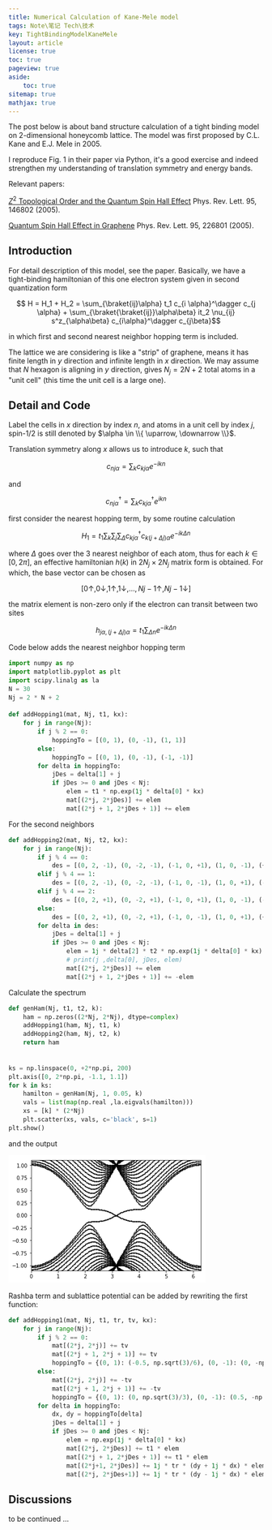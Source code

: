 ```yaml
---
title: Numerical Calculation of Kane-Mele model
tags: Note\笔记 Tech\技术
key: TightBindingModelKaneMele
layout: article
license: true
toc: true
pageview: true
aside:
    toc: true
sitemap: true
mathjax: true
---
```


$$\newcommand{\ad}{\text{ad}}$$
$$\newcommand{\End}{\text{End}}$$

The post below is about band structure calculation of a tight binding model on 2-dimensional honeycomb lattice. The model was first proposed by C.L. Kane and E.J. Mele in 2005.

I reproduce Fig. 1 in their paper via Python, it's a good exercise and indeed strengthen my understanding of translation symmetry and energy bands.

<!--more-->

Relevant papers:

[$Z^2$ Topological Order and the Quantum Spin Hall Effect](https://link.aps.org/doi/10.1103/PhysRevLett.95.146802)
Phys. Rev. Lett. 95, 146802 (2005).

[Quantum Spin Hall Effect in Graphene](https://journals.aps.org/prl/abstract/10.1103/PhysRevLett.95.226801)
Phys. Rev. Lett. 95, 226801 (2005).

## Introduction

For detail description of this model, see the paper. Basically, we have a tight-binding hamiltonian of this one electron system given in second quantization form

$$ H = H_1 + H_2 = \sum_{\braket{ij}\alpha} t_1 c_{i \alpha}^\dagger c_{j \alpha} + \sum_{\braket{\braket{ij}}\alpha\beta} it_2 \nu_{ij} s^z_{\alpha\beta} c_{i\alpha}^\dagger c_{j\beta}$$

in which first and second nearest neighbor hopping term is included.

The lattice we are considering is like a "strip" of graphene, means it has finite length in $y$ direction and infinite length in $x$ direction. We may assume that $N$ hexagon is aligning in $y$ direction, gives $N_j = 2N+2$ total atoms in a "unit cell" (this time the unit cell is a large one).

## Detail and Code

Label the cells in $x$ direction by index $n$, and atoms in a unit cell by index $j$, spin-1/2 is still denoted by $\alpha \in \\{ \uparrow, \downarrow \\}$.

Translation symmetry along $x$ allows us to introduce $k$, such that

$$ c_{nj\alpha} = \sum_k c_{kj\alpha} e^{-ikn}$$

and

$$ c^\dagger_{nj\alpha} = \sum_k c^\dagger_{kj\alpha} e^{ikn}$$

first consider the nearest hopping term, by some routine calculation

$$H_1 = t_1 \sum_k \sum_{j} \sum_{\Delta} c^\dagger_{kj\alpha} c_{k(j+\Delta j)\alpha} e^{-i k \Delta n}$$

where $\Delta$ goes over the 3 nearest neighbor of each atom, thus for each $k \in [0, 2\pi]$, an effective hamiltonian $h(k)$ in $2N_j \times 2N_j$ matrix form is obtained. For which, the base vector can be chosen as

$$\left[ 0\uparrow, 0 \downarrow, 1\uparrow, 1\downarrow, \dots , Nj-1\uparrow, Nj-1\downarrow \right]$$

the matrix element is non-zero only if the electron can transit between two sites

$$h_{j\alpha, (j+\Delta j)\alpha} = t_1 \sum_{\Delta n} e^{-i k \Delta n}$$

Code below adds the nearest neighbor hopping term

```python
import numpy as np
import matplotlib.pyplot as plt
import scipy.linalg as la
N = 30
Nj = 2 * N + 2

def addHopping1(mat, Nj, t1, kx):
    for j in range(Nj):
        if j % 2 == 0:
            hoppingTo = [(0, 1), (0, -1), (1, 1)]
        else:
            hoppingTo = [(0, 1), (0, -1), (-1, -1)]
        for delta in hoppingTo:
            jDes = delta[1] + j
            if jDes >= 0 and jDes < Nj:
                elem = t1 * np.exp(1j * delta[0] * kx)
                mat[(2*j, 2*jDes)] += elem
                mat[(2*j + 1, 2*jDes + 1)] += elem
```

For the second neighbors

```python
def addHopping2(mat, Nj, t2, kx):
    for j in range(Nj):
        if j % 4 == 0:
            des = [(0, 2, -1), (0, -2, -1), (-1, 0, +1), (1, 0, -1), (+1, -2, +1), (+1, 2, +1)]
        elif j % 4 == 1:
            des = [(0, 2, -1), (0, -2, -1), (-1, 0, -1), (1, 0, +1), (-1, -2, +1), (-1, 2, +1)]
        elif j % 4 == 2:
            des = [(0, 2, +1), (0, -2, +1), (-1, 0, +1), (1, 0, -1), (-1, -2, -1), (-1, 2, -1)]
        else:
            des = [(0, 2, +1), (0, -2, +1), (-1, 0, -1), (1, 0, +1), (+1, -2, -1), (+1, 2, -1)]
        for delta in des:
            jDes = delta[1] + j
            if jDes >= 0 and jDes < Nj:
                elem = 1j * delta[2] * t2 * np.exp(1j * delta[0] * kx)
                # print(j ,delta[0], jDes, elem)
                mat[(2*j, 2*jDes)] += elem
                mat[(2*j + 1, 2*jDes + 1)] += -elem
```
Calculate the spectrum

```python
def genHam(Nj, t1, t2, k):
    ham = np.zeros((2*Nj, 2*Nj), dtype=complex)
    addHopping1(ham, Nj, t1, k)
    addHopping2(ham, Nj, t2, k)
    return ham


ks = np.linspace(0, +2*np.pi, 200)
plt.axis([0, 2*np.pi, -1.1, 1.1])
for k in ks:
    hamilton = genHam(Nj, 1, 0.05, k)
    vals = list(map(np.real ,la.eigvals(hamilton)))
    xs = [k] * (2*Nj)
    plt.scatter(xs, vals, c='black', s=1)
plt.show()
```

and the output

![spectrum](/assets/images/KaneMeleSpectrum1.png)

Rashba term and sublattice potential can be added by rewriting the first function:

```python
def addHopping1(mat, Nj, t1, tr, tv, kx):
    for j in range(Nj):
        if j % 2 == 0:
            mat[(2*j, 2*j)] += tv
            mat[(2*j + 1, 2*j + 1)] += tv
            hoppingTo = {(0, 1): (-0.5, np.sqrt(3)/6), (0, -1): (0, -np.sqrt(3)/3), (1, 1): (0.5, np.sqrt(3)/6)}
        else:
            mat[(2*j, 2*j)] += -tv
            mat[(2*j + 1, 2*j + 1)] += -tv
            hoppingTo = {(0, 1): (0, np.sqrt(3)/3), (0, -1): (0.5, -np.sqrt(3)/6), (-1, -1): (-0.5, -np.sqrt(3)/6)}
        for delta in hoppingTo:
            dx, dy = hoppingTo[delta]
            jDes = delta[1] + j
            if jDes >= 0 and jDes < Nj:
                elem = np.exp(1j * delta[0] * kx)
                mat[(2*j, 2*jDes)] += t1 * elem
                mat[(2*j + 1, 2*jDes + 1)] += t1 * elem
                mat[(2*j+1, 2*jDes)] += 1j * tr * (dy + 1j * dx) * elem
                mat[(2*j, 2*jDes+1)] += 1j * tr * (dy - 1j * dx) * elem
```

## Discussions

to be continued ...
